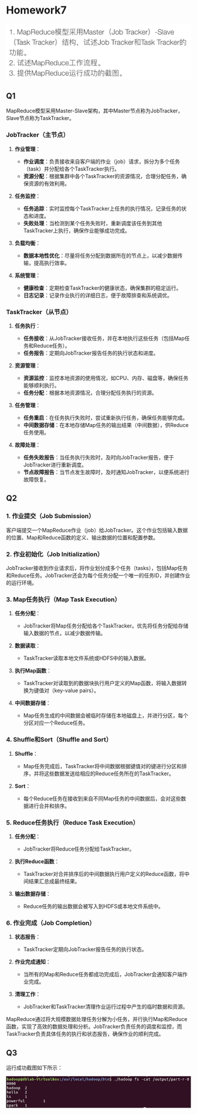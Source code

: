 # Homework7

![requirement](./imgs/requirement.png)

## Q1

MapReduce模型采用Master-Slave架构，其中Master节点称为JobTracker，Slave节点称为TaskTracker。

### JobTracker（主节点）

1. **作业管理**：
   - **作业调度**：负责接收来自客户端的作业（job）请求，拆分为多个任务（task）并分配给各个TaskTracker执行。
   - **资源分配**：根据集群中各个TaskTracker的资源情况，合理分配任务，确保资源的有效利用。

2. **任务监控**：
   - **任务追踪**：实时监控每个TaskTracker上任务的执行情况，记录任务的状态和进度。
   - **失败处理**：当检测到某个任务失败时，重新调度该任务到其他TaskTracker上执行，确保作业能够成功完成。

3. **负载均衡**：
   - **数据本地性优化**：尽量将任务分配到数据所在的节点上，以减少数据传输，提高执行效率。

4. **系统管理**：
   - **健康检查**：定期检查TaskTracker的健康状态，确保集群的稳定运行。
   - **日志记录**：记录作业执行的详细日志，便于故障排查和系统调优。

### TaskTracker（从节点）

1. **任务执行**：
   - **任务接收**：从JobTracker接收任务，并在本地执行这些任务（包括Map任务和Reduce任务）。
   - **任务报告**：定期向JobTracker报告任务的执行状态和进度。

2. **资源管理**：
   - **资源监控**：监控本地资源的使用情况，如CPU、内存、磁盘等，确保任务能够顺利执行。
   - **任务分配**：根据本地资源情况，合理分配任务执行的资源。

3. **任务管理**：
   - **任务重启**：在任务执行失败时，尝试重新执行任务，确保任务能够完成。
   - **中间数据存储**：在本地存储Map任务的输出结果（中间数据），供Reduce任务使用。

4. **故障处理**：
   - **任务失败报告**：当任务执行失败时，及时向JobTracker报告，便于JobTracker进行重新调度。
   - **节点故障报告**：当节点发生故障时，及时通知JobTracker，以便系统进行故障恢复。

## Q2

### 1. 作业提交（Job Submission）

客户端提交一个MapReduce作业（job）给JobTracker。这个作业包括输入数据的位置、Map和Reduce函数的定义、输出数据的位置和配置参数。

### 2. 作业初始化（Job Initialization）

JobTracker接收到作业请求后，将作业划分成多个任务（tasks），包括Map任务和Reduce任务。JobTracker还会为每个任务分配一个唯一的任务ID，并创建作业的运行环境。

### 3. Map任务执行（Map Task Execution）

1. **任务分配**：
   - JobTracker将Map任务分配给各个TaskTracker。优先将任务分配给存储输入数据的节点，以减少数据传输。

2. **数据读取**：
   - TaskTracker读取本地文件系统或HDFS中的输入数据。

3. **执行Map函数**：
   - TaskTracker对读取到的数据块执行用户定义的Map函数，将输入数据转换为键值对（key-value pairs）。

4. **中间数据存储**：
   - Map任务生成的中间数据会被临时存储在本地磁盘上，并进行分区，每个分区对应一个Reduce任务。

### 4. Shuffle和Sort（Shuffle and Sort）

1. **Shuffle**：
   - Map任务完成后，TaskTracker将中间数据根据键值对的键进行分区和排序，并将这些数据发送给相应的Reduce任务所在的TaskTracker。

2. **Sort**：
   - 每个Reduce任务在接收到来自不同Map任务的中间数据后，会对这些数据进行合并和排序。

### 5. Reduce任务执行（Reduce Task Execution）

1. **任务分配**：
   - JobTracker将Reduce任务分配给TaskTracker。

2. **执行Reduce函数**：
   - TaskTracker对合并排序后的中间数据执行用户定义的Reduce函数，将中间结果汇总成最终结果。

3. **输出数据存储**：
   - Reduce任务的输出数据会被写入到HDFS或本地文件系统中。

### 6. 作业完成（Job Completion）

1. **状态报告**：
   - TaskTracker定期向JobTracker报告任务的执行状态。

2. **作业完成通知**：
   - 当所有的Map和Reduce任务都成功完成后，JobTracker会通知客户端作业完成。

3. **清理工作**：
   - JobTracker和TaskTracker清理作业运行过程中产生的临时数据和资源。

MapReduce通过将大规模数据处理任务分解为小任务，并行执行Map和Reduce函数，实现了高效的数据处理和分析。JobTracker负责任务的调度和监控，而TaskTracker负责具体任务的执行和状态报告，确保作业的顺利完成。

## Q3

运行成功截图如下所示：

![result](./imgs/result.png)

